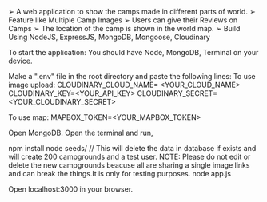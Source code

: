 ➢ A web application to show the camps made in different parts of world. 
➢ Feature like Multiple Camp Images 
➢ Users can give their Reviews on Camps 
➢ The location of the camp is shown in the world map.
➢ Build Using NodeJS, ExpressJS, MongoDB, Mongoose, Cloudinary

To start the application: You should have Node, MongoDB, Terminal on your device.

Make a ".env" file in the root directory and paste the following lines:
To use image upload:
CLOUDINARY_CLOUD_NAME= <YOUR_CLOUD_NAME> 
CLOUDINARY_KEY=<YOUR_API_KEY> 
CLOUDINARY_SECRET=<YOUR_CLOUDINARY_SECRET>

To use map:
MAPBOX_TOKEN=<YOUR_MAPBOX_TOKEN>

Open MongoDB. 
Open the terminal and run,

npm install
node seeds/ // This will delete the data in database if exists and will create 200 campgrounds and a test user. 
NOTE: Please do not edit or delete the new campgrounds beacuse all are sharing a single image links and can break the things.It is only for testing purposes.
node app.js

Open localhost:3000 in your browser.
